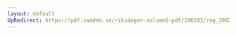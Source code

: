 ```yaml
---
layout: default
UpRedirect: https://pdf.swedeb.se/riksdagen-volumeG-pdf/200203/reg_200203_web.pdf
---
```

